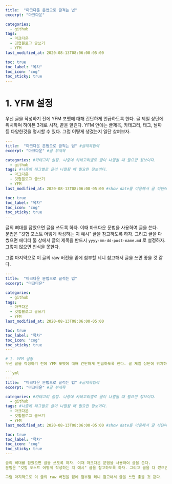 ```yaml
---
title:  "마크다운 문법으로 글적는 법"
excerpt: "마크다운"

categories:
  - github
tags:
  - 마크다운
  - 깃헙블로그 글쓰기
  - YFM
last_modified_at: 2020-08-13T08:06:00-05:00

toc: true
toc_label: "목차"
toc_icon: "cog"
toc_sticky: true
---
```


# 1. YFM 설정
우선 글을 작성하기 전에 YFM 포맷에 대해 간단하게 언급하도록 한다. 글 제일 상단에 위치하며 하이픈 3개로 시작, 끝을 알린다. YFM 안에는 글제목, 카테고리, 태그, 날짜 등 다양한것을 명시할 수 있다. 그럼 어떻게 생겼는지 일단 살펴보자.  

```yml
---
title:  "마크다운 문법으로 글적는 법" #글제목입력
excerpt: "마크다운" #글 부제목

categories: #카테고리 설정. 나중에 카테고리별로 글이 나열될 때 필요한 정보이다.
  - github 
tags: #나중에 태그별로 글이 나열될 때 필요한 정보이다.
  - 마크다운
  - 깃헙블로그 글쓰기
  - YFM
last_modified_at: 2020-08-13T08:06:00-05:00 #show date를 이용해서 글 하단에 글 작성시 시간을 나타낼 수 있다.

toc: true
toc_label: "목차"
toc_icon: "cog"
toc_sticky: true
---
```

글의 뼈대를 잡았으면 글을 쓰도록 하자. 이때 마크다운 문법을 사용하여 글을 쓴다.  
문법은 "깃헙 포스트 어떻게 작성하는 지 예시" 글을 참고하도록 하자. 그리고 글을 다 썼으면 에디터 툴 상에서 글의 제목을 반드시 `yyyy-mm-dd-post-name.md` 로 설정하자. 그렇지 않으면 인식을 못한다.  

그럼 마지막으로 이 글의 raw 버전을 밑에 첨부할 테니 참고해서 글을 쓰면 좋을 것 같다.


```yml
---
title:  "마크다운 문법으로 글적는 법"
excerpt: "마크다운"

categories:
  - github
tags:
  - 마크다운
  - 깃헙블로그 글쓰기
  - YFM
last_modified_at: 2020-08-13T08:06:00-05:00

toc: true
toc_label: "목차"
toc_icon: "cog"
toc_sticky: true
---

# 1. YFM 설정
우선 글을 작성하기 전에 YFM 포맷에 대해 간단하게 언급하도록 한다. 글 제일 상단에 위치하며 하이픈 3개로 시작, 끝을 알린다. YFM 안에는 글제목, 카테고리, 태그, 날짜 등 다양한것을 명시할 수 있다. 그럼 어떻게 생겼는지 일단 살펴보자.  

```yml
---
title:  "마크다운 문법으로 글적는 법" #글제목입력
excerpt: "마크다운" #글 부제목

categories: #카테고리 설정. 나중에 카테고리별로 글이 나열될 때 필요한 정보이다.
  - github 
tags: #나중에 태그별로 글이 나열될 때 필요한 정보이다.
  - 마크다운
  - 깃헙블로그 글쓰기
  - YFM
last_modified_at: 2020-08-13T08:06:00-05:00 #show date를 이용해서 글 하단에 글 작성시 시간을 나타낼 수 있다.

toc: true
toc_label: "목차"
toc_icon: "cog"
toc_sticky: true
---

글의 뼈대를 잡았으면 글을 쓰도록 하자. 이때 마크다운 문법을 사용하여 글을 쓴다.  
문법은 "깃헙 포스트 어떻게 작성하는 지 예시" 글을 참고하도록 하자. 그리고 글을 다 썼으면 에디터 툴 상에서 글의 제목을 반드시 `yyyy-mm-dd-post-name.md` 로 설정하자. 그렇지 않으면 인식을 못한다.  

그럼 마지막으로 이 글의 raw 버전을 밑에 첨부할 테니 참고해서 글을 쓰면 좋을 것 같다.

```




